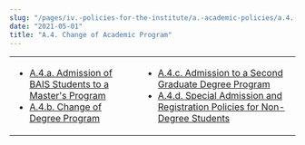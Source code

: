 ```yaml
---
slug: "/pages/iv.-policies-for-the-institute/a.-academic-policies/a.4.-change-of-academic-program"
date: "2021-05-01"
title: "A.4. Change of Academic Program"
---
```


<table border="0">

<tbody>

<tr valign="top">

<td>

*   [A.4.a. Admission of BAIS Students to a Master's Program](/about/handbook/iv.-policies-for-the-institute/a.-academic-policies/a.4.-change-of-academic-program/a.4.a.-admission-of-bais-students-to-a-master-s-program)
*   [A.4.b. Change of Degree Program](/about/handbook/iv.-policies-for-the-institute/a.-academic-policies/a.4.-change-of-academic-program/a.4.b.-change-of-degree-program)

</td>

<td>

*   [A.4.c. Admission to a Second Graduate Degree Program](/about/handbook/iv.-policies-for-the-institute/a.-academic-policies/a.4.-change-of-academic-program/a.4.c.-change-of-degree-program)
*   [A.4.d. Special Admission and Registration Policies for Non-Degree Students](/about/handbook/iv.-policies-for-the-institute/a.-academic-policies/a.4.-change-of-academic-program/a.4.d.-special-admission-and-registration-policies-for-non-degree-students)

</td>

</tr>

</tbody>

</table>